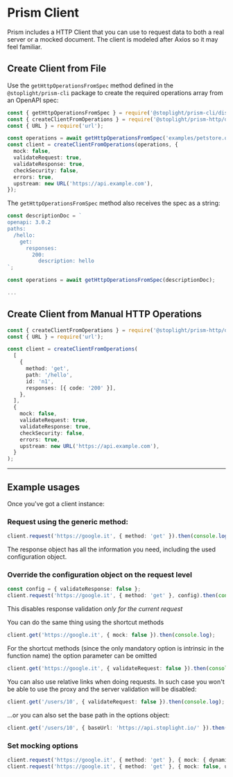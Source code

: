 # Prism Client

Prism includes a HTTP Client that you can use to request data to both a real server or a mocked document. The client is modeled after Axios so it may feel familiar.

## Create Client from File

Use the `getHttpOperationsFromSpec` method defined in the `@stoplight/prism-cli` package to create the required operations array from an OpenAPI spec:

```ts
const { getHttpOperationsFromSpec } = require('@stoplight/prism-cli/dist/operations');
const { createClientFromOperations } = require('@stoplight/prism-http/dist/client');
const { URL } = require('url');

const operations = await getHttpOperationsFromSpec('examples/petstore.oas2.yaml');
const client = createClientFromOperations(operations, {
  mock: false,
  validateRequest: true,
  validateResponse: true,
  checkSecurity: false,
  errors: true,
  upstream: new URL('https://api.example.com'),
});
```

The `getHttpOperationsFromSpec` method also receives the spec as a string:

```ts
const descriptionDoc = `
openapi: 3.0.2
paths:
  /hello:
    get:
      responses:
        200:
          description: hello
`;

const operations = await getHttpOperationsFromSpec(descriptionDoc);

...
```

## Create Client from Manual HTTP Operations

```ts
const { createClientFromOperations } = require('@stoplight/prism-http/dist/client');
const { URL } = require('url');

const client = createClientFromOperations(
  [
    {
      method: 'get',
      path: '/hello',
      id: 'n1',
      responses: [{ code: '200' }],
    },
  ],
  {
    mock: false,
    validateRequest: true,
    validateResponse: true,
    checkSecurity: false,
    errors: true,
    upstream: new URL('https://api.example.com'),
  }
);
```

---

## Example usages

Once you've got a client instance:

### Request using the generic method:

```ts
client.request('https://google.it', { method: 'get' }).then(console.log);
```

The response object has all the information you need, including the used configuration object.

### Override the configuration object on the request level

```ts
const config = { validateResponse: false };
client.request('https://google.it', { method: 'get' }, config).then(console.log);
```

This disables response validation _only for the current request_

You can do the same thing using the shortcut methods

```ts
client.get('https://google.it', { mock: false }).then(console.log);
```

For the shortcut methods (since the only mandatory option is intrinsic in the function name) the option parameter can be omitted

```ts
client.get('https://google.it', { validateRequest: false }).then(console.log);
```

You can also use relative links when doing requests. In such case you won't be able to use the proxy and the server validation will be disabled:

```ts
client.get('/users/10', { validateRequest: false }).then(console.log);
```

…or you can also set the base path in the options object:

```ts
client.get('/users/10', { baseUrl: 'https://api.stoplight.io/' }).then(console.log);
```

### Set mocking options

```ts
client.request('https://google.it', { method: 'get' }, { mock: { dynamic: true } }).then(console.log);
client.request('https://google.it', { method: 'get' }, { mock: false, upstream: new URL('https://api.example.com') ).then(console.log);
```
